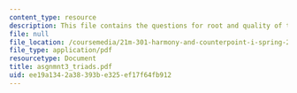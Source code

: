 ```yaml
---
content_type: resource
description: This file contains the questions for root and quality of triads.
file: null
file_location: /coursemedia/21m-301-harmony-and-counterpoint-i-spring-2005/ee19a1342a38393be325ef17f64fb912_asgnmnt3_triads.pdf
file_type: application/pdf
resourcetype: Document
title: asgnmnt3_triads.pdf
uid: ee19a134-2a38-393b-e325-ef17f64fb912
---
```


